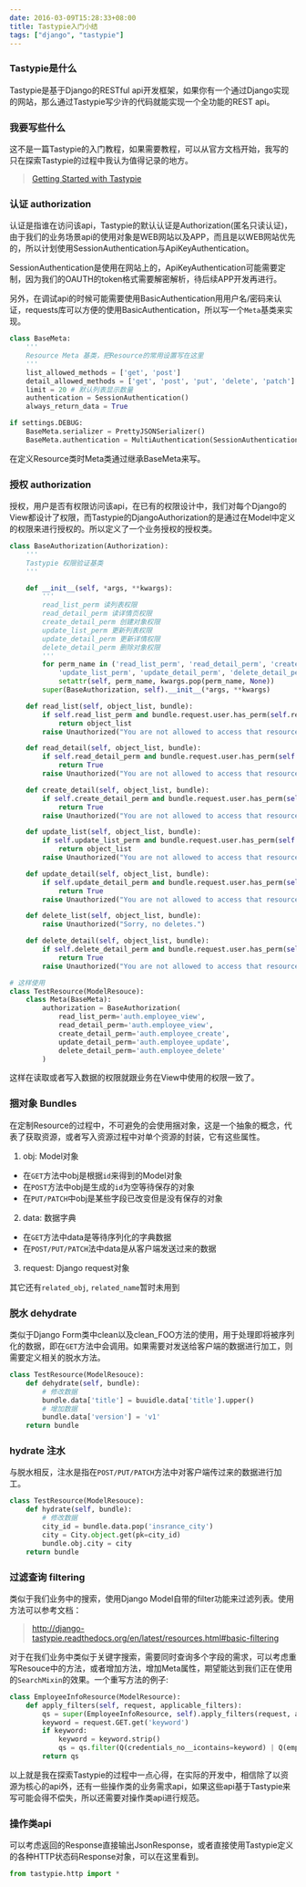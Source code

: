 ```yaml
---
date: 2016-03-09T15:28:33+08:00
title: Tastypie入门小结
tags: ["django", "tastypie"]
---
```


### Tastypie是什么

Tastypie是基于Django的RESTful api开发框架，如果你有一个通过Django实现的网站，那么通过Tastypie写少许的代码就能实现一个全功能的REST api。

### 我要写些什么

这不是一篇Tastypie的入门教程，如果需要教程，可以从官方文档开始，我写的只在探索Tastypie的过程中我认为值得记录的地方。

> [Getting Started with Tastypie](http://django-tastypie.readthedocs.org/en/latest/tutorial.html)

### 认证 authorization

认证是指谁在访问该api，Tastypie的默认认证是Authorization(匿名只读认证)，由于我们的业务场景api的使用对象是WEB网站以及APP，而且是以WEB网站优先的，所以计划使用SessionAuthentication与ApiKeyAuthentication。

SessionAuthentication是使用在网站上的，ApiKeyAuthentication可能需要定制，因为我们的OAUTH的token格式需要解密解析，待后续APP开发再进行。

另外，在调试api的时候可能需要使用BasicAuthentication用用户名/密码来认证，requests库可以方便的使用BasicAuthentication，所以写一个`Meta`基类来实现。

```python
class BaseMeta:
    '''
    Resource Meta 基类，把Resource的常用设置写在这里
    '''
    list_allowed_methods = ['get', 'post']
    detail_allowed_methods = ['get', 'post', 'put', 'delete', 'patch']
    limit = 20 # 默认列表显示数量
    authentication = SessionAuthentication()
    always_return_data = True

if settings.DEBUG:
    BaseMeta.serializer = PrettyJSONSerializer()
    BaseMeta.authentication = MultiAuthentication(SessionAuthentication(), BasicAuthentication())
```

在定义Resource类时Meta类通过继承BaseMeta来写。

### 授权 authorization

授权，用户是否有权限访问该api，在已有的权限设计中，我们对每个Django的View都设计了权限，而Tastypie的DjangoAuthorization的是通过在Model中定义的权限来进行授权的。所以定义了一个业务授权的授权类。

```python
class BaseAuthorization(Authorization):
    '''
    Tastypie 权限验证基类
    '''

    def __init__(self, *args, **kwargs):
        '''
        read_list_perm 读列表权限
        read_detail_perm 读详情页权限
        create_detail_perm 创建对象权限
        update_list_perm 更新列表权限
        update_detail_perm 更新详情权限
        delete_detail_perm 删除对象权限
        '''
        for perm_name in ('read_list_perm', 'read_detail_perm', 'create_detail_perm', 
            'update_list_perm', 'update_detail_perm', 'delete_detail_perm'):
            setattr(self, perm_name, kwargs.pop(perm_name, None))
        super(BaseAuthorization, self).__init__(*args, **kwargs)

    def read_list(self, object_list, bundle):
        if self.read_list_perm and bundle.request.user.has_perm(self.read_list_perm):
            return object_list
        raise Unauthorized("You are not allowed to access that resource.")

    def read_detail(self, object_list, bundle):
        if self.read_detail_perm and bundle.request.user.has_perm(self.read_detail_perm):
            return True
        raise Unauthorized("You are not allowed to access that resource.")

    def create_detail(self, object_list, bundle):
        if self.create_detail_perm and bundle.request.user.has_perm(self.create_detail_perm):
            return True
        raise Unauthorized("You are not allowed to access that resource.")

    def update_list(self, object_list, bundle):
        if self.update_list_perm and bundle.request.user.has_perm(self.update_list_perm):
            return object_list
        raise Unauthorized("You are not allowed to access that resource.")

    def update_detail(self, object_list, bundle):
        if self.update_detail_perm and bundle.request.user.has_perm(self.update_detail_perm):
            return True
        raise Unauthorized("You are not allowed to access that resource.")

    def delete_list(self, object_list, bundle):
        raise Unauthorized("Sorry, no deletes.")

    def delete_detail(self, object_list, bundle):
        if self.delete_detail_perm and bundle.request.user.has_perm(self.delete_detail_perm):
            return True
        raise Unauthorized("You are not allowed to access that resource.")

# 这样使用
class TestResource(ModelResouce):
    class Meta(BaseMeta):
        authorization = BaseAuthorization(
            read_list_perm='auth.employee_view',
            read_detail_perm='auth.employee_view',
            create_detail_perm='auth.employee_create',
            update_detail_perm='auth.employee_update',
            delete_detail_perm='auth.employee_delete'
        )
```

这样在读取或者写入数据的权限就跟业务在View中使用的权限一致了。

### 捆对象 Bundles

在定制Resource的过程中，不可避免的会使用捆对象，这是一个抽象的概念，代表了获取资源，或者写入资源过程中对单个资源的封装，它有这些属性。

1. obj: Model对象
  * 在`GET`方法中obj是根据`id`来得到的Model对象
  * 在`POST`方法中obj是生成的`id`为空等待保存的对象
  * 在`PUT/PATCH`中obj是某些字段已改变但是没有保存的对象
2. data: 数据字典
  * 在`GET`方法中data是等待序列化的字典数据
  * 在`POST/PUT/PATCH`法中data是从客户端发送过来的数据
3. request: Django request对象

其它还有`related_obj`, `related_name`暂时未用到

### 脱水 dehydrate

类似于Django Form类中clean以及clean_FOO方法的使用，用于处理即将被序列化的数据，即在`GET`方法中会调用。如果需要对发送给客户端的数据进行加工，则需要定义相关的脱水方法。

```python
class TestResource(ModelResouce):
	def dehydrate(self, bundle):
        # 修改数据
        bundle.data['title'] = buuidle.data['title'].upper()
        # 增加数据
        bundle.data['version'] = 'v1'
    return bundle
```

### hydrate 注水

与脱水相反，注水是指在`POST/PUT/PATCH`方法中对客户端传过来的数据进行加工。

```python
class TestResource(ModelResouce):
	def hydrate(self, bundle):
        # 修改数据
        city_id = bundle.data.pop('insrance_city')
        city = City.object.get(pk=city_id)
        bundle.obj.city = city
    return bundle
```

### 过滤查询 filtering

类似于我们业务中的搜索，使用Django Model自带的filter功能来过滤列表。使用方法可以参考文档：

> <http://django-tastypie.readthedocs.org/en/latest/resources.html#basic-filtering>

对于在我们业务中类似于关键字搜索，需要同时查询多个字段的需求，可以考虑重写Resouce中的方法，或者增加方法，增加Meta属性，期望能达到我们正在使用的`SearchMixin`的效果。一个重写方法的例子:

```python
class EmployeeInfoResource(ModelResource):
    def apply_filters(self, request, applicable_filters):
        qs = super(EmployeeInfoResource, self).apply_filters(request, applicable_filters)
        keyword = request.GET.get('keyword')
        if keyword:
            keyword = keyword.strip()
            qs = qs.filter(Q(credentials_no__icontains=keyword) | Q(emp_name__icontains=keyword))
        return qs
```

以上就是我在探索Tastypie的过程中一点心得，在实际的开发中，相信除了以资源为核心的api外，还有一些操作类的业务需求api，如果这些api基于Tastypie来写可能会得不偿失，所以还需要对操作类api进行规范。

### 操作类api

可以考虑返回的Response直接输出JsonResponse，或者直接使用Tastypie定义的各种HTTP状态码Response对象，可以在这里看到。

```python
from tastypie.http import *
```
